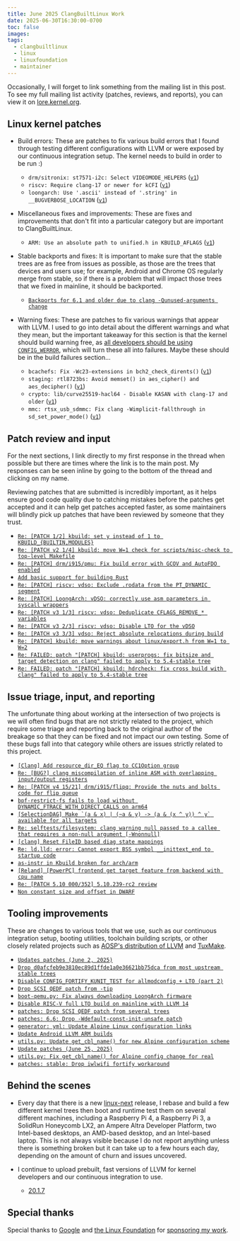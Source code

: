 ```yaml
---
title: June 2025 ClangBuiltLinux Work
date: 2025-06-30T16:30:00-0700
toc: false
images:
tags:
  - clangbuiltlinux
  - linux
  - linuxfoundation
  - maintainer
---
```


Occasionally, I will forget to link something from the mailing list in this post. To see my full mailing list activity (patches, reviews, and reports), you can view it on [lore.kernel.org](https://lore.kernel.org/all/?q=f:nathan@kernel.org).

## Linux kernel patches

* Build errors: These are patches to fix various build errors that I found through testing different configurations with LLVM or were exposed by our continuous integration setup. The kernel needs to build in order to be run :)

  * `drm/sitronix: st7571-i2c: Select VIDEOMODE_HELPERS` ([`v1`](https://lore.kernel.org/20250610-drm-st7571-i2c-select-videomode-helpers-v1-1-d30b50ff6e64@kernel.org/))
  * `riscv: Require clang-17 or newer for kCFI` ([`v1`](https://lore.kernel.org/20250612-riscv-require-clang-17-for-kcfi-v1-1-216f7cd7d87f@kernel.org/))
  * `loongarch: Use '.ascii' instead of '.string' in __BUGVERBOSE_LOCATION` ([`v1`](https://lore.kernel.org/20250616-loongarch-fix-warn-cond-llvm-ias-v1-1-6c6d90bb4466@kernel.org/))

* Miscellaneous fixes and improvements: These are fixes and improvements that don't fit into a particular category but are important to ClangBuiltLinux.

  * `ARM: Use an absolute path to unified.h in KBUILD_AFLAGS` ([`v1`](https://lore.kernel.org/20250618-arm-expand-include-unified-h-path-v1-1-aef6eb4c44ca@kernel.org/))

* Stable backports and fixes: It is important to make sure that the stable trees are as free from issues as possible, as those are the trees that devices and users use; for example, Android and Chrome OS regularly merge from stable, so if there is a problem that will impact those trees that we fixed in mainline, it should be backported.

  * [`Backports for 6.1 and older due to clang -Qunused-arguments change`](https://lore.kernel.org/20250604233141.GA2374479@ax162/)

* Warning fixes: These are patches to fix various warnings that appear with LLVM. I used to go into detail about the different warnings and what they mean, but the important takeaway for this section is that the kernel should build warning free, as [all developers should be using `CONFIG_WERROR`](https://lore.kernel.org/r/CAHk-=wifoM9VOp-55OZCRcO9MnqQ109UTuCiXeZ-eyX_JcNVGg@mail.gmail.com/), which will turn these all into failures. Maybe these should be in the build failures section...

  * `bcachefs: Fix -Wc23-extensions in bch2_check_dirents()` ([`v1`](https://lore.kernel.org/20250604-bcachefs-fix-clang-label-followed-by-declaration-v1-1-68a8bce1d981@kernel.org/))
  * `staging: rtl8723bs: Avoid memset() in aes_cipher() and aes_decipher()` ([`v1`](https://lore.kernel.org/20250609-rtl8723bs-fix-clang-arm64-wflt-v1-1-e2accba43def@kernel.org/))
  * `crypto: lib/curve25519-hacl64 - Disable KASAN with clang-17 and older` ([`v1`](https://lore.kernel.org/20250609-curve25519-hacl64-disable-kasan-clang-v1-1-08ea0ac5ccff@kernel.org/))
  * `mmc: rtsx_usb_sdmmc: Fix clang -Wimplicit-fallthrough in sd_set_power_mode()` ([`v1`](https://lore.kernel.org/20250620-mmc-rtsx-usb-sdmmc-fix-clang-implicit-fallthrough-v1-1-4031d11159c0@kernel.org/))



## Patch review and input

For the next sections, I link directly to my first response in the thread when possible but there are times where the link is to the main post. My responses can be seen inline by going to the bottom of the thread and clicking on my name.

Reviewing patches that are submitted is incredibly important, as it helps ensure good code quality due to catching mistakes before the patches get accepted and it can help get patches accepted faster, as some maintainers will blindly pick up patches that have been reviewed by someone that they trust.

* [`Re: [PATCH 1/2] kbuild: set y instead of 1 to KBUILD_{BUILTIN,MODULES}`](https://lore.kernel.org/20250602220431.GA924363@ax162/)
* [`Re: [PATCH v2 1/4] kbuild: move W=1 check for scripts/misc-check to top-level Makefile`](https://lore.kernel.org/20250602220624.GB924363@ax162/)
* [`Re: [PATCH] drm/i915/pmu: Fix build error with GCOV and AutoFDO enabled`](https://lore.kernel.org/20250602221656.GC924363@ax162/)
* [`Add basic support for building Rust`](https://github.com/ClangBuiltLinux/tc-build/pull/299#pullrequestreview-2890150114)
* [`Re: [PATCH] riscv: vdso: Exclude .rodata from the PT_DYNAMIC segment`](https://lore.kernel.org/20250603215218.GA3631276@ax162/)
* [`Re: [PATCH] LoongArch: vDSO: correctly use asm parameters in syscall wrappers`](https://lore.kernel.org/20250603215427.GB3631276@ax162/)
* [`Re: [PATCH v3 1/3] riscv: vdso: Deduplicate CFLAGS_REMOVE_* variables`](https://lore.kernel.org/20250611184018.GA2192624@ax162/)
* [`Re: [PATCH v3 2/3] riscv: vdso: Disable LTO for the vDSO`](https://lore.kernel.org/20250611184106.GB2192624@ax162/)
* [`Re: [PATCH v3 3/3] vdso: Reject absolute relocations during build`](https://lore.kernel.org/20250611185727.GC2192624@ax162/)
* [`Re: [PATCH] kbuild: move warnings about linux/export.h from W=1 to W=2`](https://lore.kernel.org/20250612181551.GA815757@ax162/)
* [`Re: FAILED: patch "[PATCH] kbuild: userprogs: fix bitsize and target detection on clang" failed to apply to 5.4-stable tree`](https://lore.kernel.org/20250617232006.GB3356351@ax162/)
* [`Re: FAILED: patch "[PATCH] kbuild: hdrcheck: fix cross build with clang" failed to apply to 5.4-stable tree`](https://lore.kernel.org/20250617233200.GC3356351@ax162/)



## Issue triage, input, and reporting

The unfortunate thing about working at the intersection of two projects is we will often find bugs that are not strictly related to the project, which require some triage and reporting back to the original author of the breakage so that they can be fixed and not impact our own testing. Some of these bugs fall into that category while others are issues strictly related to this project.

* [`[Clang] Add resource_dir_EQ flag to CC1Option group`](https://github.com/llvm/llvm-project/pull/140870#issuecomment-2931610238)
* [`Re: [BUG?] clang miscompilation of inline ASM with overlapping input/output registers`](https://lore.kernel.org/20250602193718.GA915101@ax162/)
* [`Re: [PATCH v4 15/21] drm/i915/flipq: Provide the nuts and bolts code for flip queue`](https://lore.kernel.org/20250609213505.GA1634981@ax162/)
* [`bpf-restrict-fs fails to load without DYNAMIC_FTRACE_WITH_DIRECT_CALLS on arm64`](https://lore.kernel.org/20250610232418.GA3544567@ax162/)
* [```[SelectionDAG] Make `(a & x) | (~a & y) -> (a & (x ^ y)) ^ y` available for all targets```](https://github.com/llvm/llvm-project/pull/137641#issuecomment-2960997509)
* [`Re: selftests/filesystem: clang warning null passed to a callee that requires a non-null argument [-Wnonnull]`](https://lore.kernel.org/20250611175052.GA2307190@ax162/)
* [`[clang] Reset FileID based diag state mappings`](https://github.com/llvm/llvm-project/pull/143695#issuecomment-2968423968)
* [`Re: ld.lld: error: Cannot export BSS symbol __inittext_end to startup code`](https://lore.kernel.org/20250616175026.GA1187576@ax162/)
* [`as-instr in Kbuild broken for arch/arm`](https://lore.kernel.org/20250617200406.GA3636948@ax162/)
* [`[Reland] [PowerPC] frontend get target feature from backend with cpu name`](https://github.com/llvm/llvm-project/pull/144594#issuecomment-2993736654)
* [`Re: [PATCH 5.10 000/352] 5.10.239-rc2 review`](https://lore.kernel.org/20250625235008.GA4073092@ax162/)
* [`Non constant size and offset in DWARF`](https://github.com/llvm/llvm-project/pull/141106#issuecomment-3010987379)



## Tooling improvements

These are changes to various tools that we use, such as our continuous integration setup, booting utilities, toolchain building scripts, or other closely related projects such as [AOSP's distribution of LLVM](https://android.googlesource.com/platform/prebuilts/clang/host/linux-x86/) and [TuxMake](https://tuxmake.org).

* [`Updates patches (June 2, 2025)`](https://github.com/ClangBuiltLinux/continuous-integration2/pull/840)
* [`Drop d0afcfeb9e3810ec89d1ffde1a0e36621bb75dca from most upstream stable trees`](https://github.com/ClangBuiltLinux/continuous-integration2/pull/841)
* [`Disable CONFIG_FORTIFY_KUNIT_TEST for allmodconfig + LTO (part 2)`](https://github.com/ClangBuiltLinux/continuous-integration2/pull/842)
* [`Drop SCSI QEDF patch from -tip`](https://github.com/ClangBuiltLinux/continuous-integration2/pull/843)
* [`boot-qemu.py: Fix always downloading LoongArch firmware`](https://github.com/ClangBuiltLinux/boot-utils/pull/123)
* [`Disable RISC-V full LTO build on mainline with LLVM 14`](https://github.com/ClangBuiltLinux/continuous-integration2/pull/844)
* [`patches: Drop SCSI QEDF patch from several trees`](https://github.com/ClangBuiltLinux/continuous-integration2/pull/845)
* [`patches: 6.6: Drop -Wdefault-const-init-unsafe patch`](https://github.com/ClangBuiltLinux/continuous-integration2/pull/846)
* [`generator: yml: Update Alpine Linux configuration links`](https://github.com/ClangBuiltLinux/continuous-integration2/pull/847)
* [`Update Android LLVM ARM builds`](https://github.com/ClangBuiltLinux/continuous-integration2/pull/848)
* [`utils.py: Update get_cbl_name() for new Alpine configuration scheme`](https://github.com/ClangBuiltLinux/continuous-integration2/pull/849)
* [`Update patches (June 25, 2025)`](https://github.com/ClangBuiltLinux/continuous-integration2/pull/850)
* [`utils.py: Fix get_cbl_name() for Alpine config change for real`](https://github.com/ClangBuiltLinux/continuous-integration2/pull/851)
* [`patches: stable: Drop iwlwifi fortify workaround`](https://github.com/ClangBuiltLinux/continuous-integration2/pull/852)



## Behind the scenes

* Every day that there is a new [linux-next](https://git.kernel.org/pub/scm/linux/kernel/git/next/linux-next.git/) release, I rebase and build a few different kernel trees then boot and runtime test them on several different machines, including a Raspberry Pi 4, a Raspberry Pi 3, a SolidRun Honeycomb LX2, an Ampere Altra Developer Platform, two Intel-based desktops, an AMD-based desktop, and an Intel-based laptop. This is not always visible because I do not report anything unless there is something broken but it can take up to a few hours each day, depending on the amount of churn and issues uncovered.

* I continue to upload prebuilt, fast versions of LLVM for kernel developers and our continuous integration to use.

  * [20.1.7](https://lore.kernel.org/20250613213311.GA1445087@ax162/)



## Special thanks

Special thanks to [Google](https://www.google.com/) and [the Linux Foundation](https://www.linuxfoundation.org) for [sponsoring my work](https://www.linuxfoundation.org/press/press-release/google-funds-linux-kernel-developers-to-focus-exclusively-on-security).
